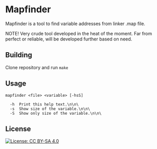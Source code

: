# Mapfinder

Mapfinder is a tool to find variable addresses from linker .map file.

NOTE! Very crude tool developed in the heat of the moment. Far from perfect or reliable, will be developed further based on need.

## Building
Clone repository and run ```make```

## Usage
```
mapfinder <file> <variable> [-hsS]

  -h  Print this help text.\n\n\
  -s  Show size of the variable.\n\n\
  -S  Show only size of the variable.\n\n\

```

## License
[![License: CC BY-SA 4.0](https://licensebuttons.net/l/by-sa/4.0/80x15.png)](https://creativecommons.org/licenses/by-sa/4.0/)
